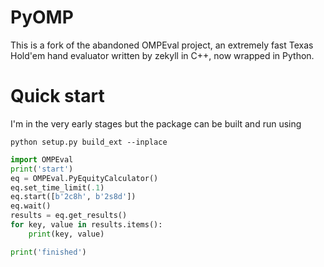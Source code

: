 # PyOMP

This is a fork of the abandoned OMPEval project, an extremely fast Texas Hold'em hand evaluator written by zekyll in C++, now wrapped in Python.

# Quick start

I'm in the very early stages but the package can be built and run using
```
python setup.py build_ext --inplace
```

```python
import OMPEval
print('start')
eq = OMPEval.PyEquityCalculator()
eq.set_time_limit(.1)
eq.start([b'2c8h', b'2s8d'])
eq.wait()
results = eq.get_results()
for key, value in results.items():
	print(key, value)

print('finished')
```